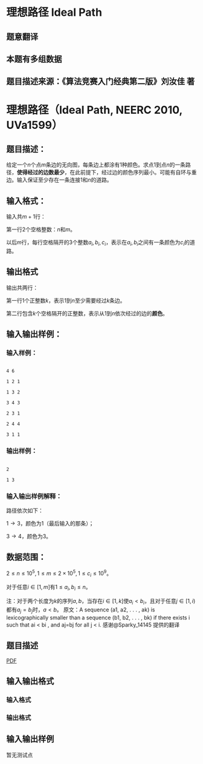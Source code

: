 # 理想路径 Ideal Path

## 题意翻译

## 本题有多组数据

## 题目描述来源：《算法竞赛入门经典第二版》刘汝佳 著

# 理想路径（Ideal Path, NEERC 2010, UVa1599）

## 题目描述：

给定一个$n$个点$m$条边的无向图，每条边上都涂有1种颜色。求点$1$到点$n$的一条路径，**使得经过的边数最少**，在此前提下，经过边的颜色序列最小。可能有自环与重边。输入保证至少存在一条连接$1$和$n$的道路。

## 输入格式：

输入共$m+1$行：

第一行$2$个空格整数：$n$和$m$。

以后$m$行，每行空格隔开的$3$个整数$a_i,b_i,c_i$，表示在$a_i,b_i$之间有一条颜色为$c_i$的道路。

## 输出格式

输出共两行：

第一行$1$个正整数$k$，表示$1$到$n$至少需要经过$k$条边。

第二行包含$k$个空格隔开的正整数，表示从$1$到$n$依次经过的边的**颜色**。

## 输入输出样例：

### 输入样例：

```

4 6

1 2 1

1 3 2

3 4 3

2 3 1

2 4 4

3 1 1

```

### 输出样例：

```

2

1 3

```

### 输入输出样例解释：

路径依次如下：

$1\rightarrow3$，颜色为$1$（最后输入的那条）；

$3\rightarrow4$，颜色为$3$。

## 数据范围：

$2\leq n \leq 10^5, 1 \leq m \leq 2 \times 10^5,1\leq c_i \leq 10^9$。

对于任意$i \in [1,m]$有$1 \leq a_i,b_i \leq n$。

注：对于两个长度为$k$的序列$a,b$，当存在$i \in [1,k]$使$a_i < b_i$，且对于任意$j \in [1,i)$都有$a_j = b_j$时，$a<b$。 原文：A sequence (a1, a2, . . . , ak) is lexicographically smaller than a sequence (b1, b2, . . . , bk) if there exists i such that ai < bi , and aj=bj for all j < i. 感谢@Sparky_14145 提供的翻译

## 题目描述

[problemUrl]: https://uva.onlinejudge.org/index.php?option=com_onlinejudge&Itemid=8&category=448&page=show_problem&problem=4474

[PDF](https://uva.onlinejudge.org/external/15/p1599.pdf)

## 输入输出格式

### 输入格式

### 输出格式

## 输入输出样例

暂无测试点

